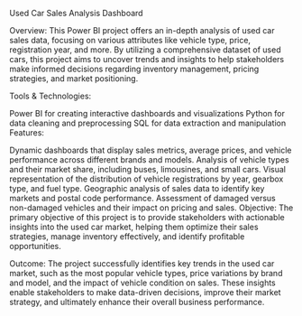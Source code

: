 Used Car Sales Analysis Dashboard

Overview:
This Power BI project offers an in-depth analysis of used car sales data, focusing on various attributes like vehicle type, price, registration year, and more. By utilizing a comprehensive dataset of used cars, this project aims to uncover trends and insights to help stakeholders make informed decisions regarding inventory management, pricing strategies, and market positioning.

Tools & Technologies:

Power BI for creating interactive dashboards and visualizations
Python for data cleaning and preprocessing
SQL for data extraction and manipulation
Features:

Dynamic dashboards that display sales metrics, average prices, and vehicle performance across different brands and models.
Analysis of vehicle types and their market share, including buses, limousines, and small cars.
Visual representation of the distribution of vehicle registrations by year, gearbox type, and fuel type.
Geographic analysis of sales data to identify key markets and postal code performance.
Assessment of damaged versus non-damaged vehicles and their impact on pricing and sales.
Objective:
The primary objective of this project is to provide stakeholders with actionable insights into the used car market, helping them optimize their sales strategies, manage inventory effectively, and identify profitable opportunities.

Outcome:
The project successfully identifies key trends in the used car market, such as the most popular vehicle types, price variations by brand and model, and the impact of vehicle condition on sales. These insights enable stakeholders to make data-driven decisions, improve their market strategy, and ultimately enhance their overall business performance.
